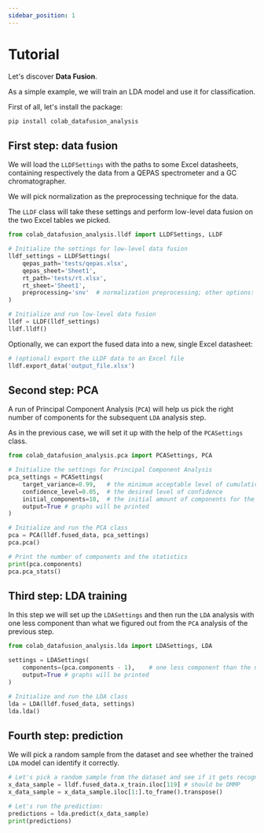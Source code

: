 ```yaml
---
sidebar_position: 1
---
```


# Tutorial

Let's discover **Data Fusion**.

As a simple example, we will train an LDA model and use it for classification.

First of all, let's install the package:
```bash
pip install colab_datafusion_analysis
```

## First step: data fusion

We will load the `LLDFSettings` with the paths to some Excel datasheets, containing
respectively the data from a QEPAS spectrometer and a GC chromatographer.

We will pick normalization as the preprocessing technique for the data.

The `LLDF` class will take these settings and perform low-level data fusion on the
two Excel tables we picked.

```python
from colab_datafusion_analysis.lldf import LLDFSettings, LLDF

# Initialize the settings for low-level data fusion
lldf_settings = LLDFSettings(
    qepas_path='tests/qepas.xlsx',
    qepas_sheet='Sheet1',
    rt_path='tests/rt.xlsx',
    rt_sheet='Sheet1',
    preprocessing='snv'  # normalization preprocessing; other options: savgol or both
)

# Initialize and run low-level data fusion
lldf = LLDF(lldf_settings)
lldf.lldf()
```

Optionally, we can export the fused data into a new, single Excel datasheet:

```python
# (optional) export the LLDF data to an Excel file
lldf.export_data('output_file.xlsx')
```

## Second step: PCA

A run of Principal Component Analysis (`PCA`) will help us pick the right number
of components for the subsequent `LDA` analysis step.

As in the previous case, we will set it up with the help of the `PCASettings` class.

```python
from colab_datafusion_analysis.pca import PCASettings, PCA

# Initialize the settings for Principal Component Analysis
pca_settings = PCASettings(
    target_variance=0.99,   # the minimum acceptable level of cumulative explained covariance
    confidence_level=0.05,  # the desired level of confidence
    initial_components=10,  # the initial amount of components for the iterative analysis
    output=True # graphs will be printed
)

# Initialize and run the PCA class
pca = PCA(lldf.fused_data, pca_settings)
pca.pca()

# Print the number of components and the statistics
print(pca.components)
pca.pca_stats()
```

## Third step: LDA training

In this step we will set up the `LDASettings` and then run the `LDA` analysis with one less
component than what we figured out from the `PCA` analysis of the previous step.

```python
from colab_datafusion_analysis.lda import LDASettings, LDA

settings = LDASettings(
    components=(pca.components - 1),    # one less component than the number determined by PCA
    output=True # graphs will be printed
)

# Initialize and run the LDA class
lda = LDA(lldf.fused_data, settings)
lda.lda()
```

## Fourth step: prediction

We will pick a random sample from the dataset and see whether the trained `LDA` model
can identify it correctly.

```python
# Let's pick a random sample from the dataset and see if it gets recognized correctly:
x_data_sample = lldf.fused_data.x_train.iloc[119] # should be DMMP
x_data_sample = x_data_sample.iloc[1:].to_frame().transpose()

# Let's run the prediction:
predictions = lda.predict(x_data_sample)
print(predictions)
```